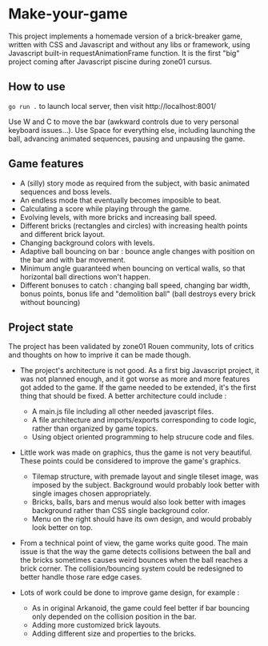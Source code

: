 # Make-your-game

This project implements a homemade version of a brick-breaker game, written with CSS and Javascript and without any libs or framework, using Javascript built-in requestAnimationFrame function. It is the first "big" project coming after Javascript piscine during zone01 cursus.

## How to use

`go run .` to launch local server, then visit http://localhost:8001/

Use W and C to move the bar (awkward controls due to very personal keyboard issues...). Use Space for everything else, including launching the ball, advancing animated sequences, pausing and unpausing the game.

## Game features

- A (silly) story mode as required from the subject, with basic animated sequences and boss levels.
- An endless mode that eventually becomes imposible to beat.
- Calculating a score while playing through the game.
- Evolving levels, with more bricks and increasing ball speed.
- Different bricks (rectangles and circles) with increasing health points and different brick layout.
- Changing background colors with levels.
- Adaptive ball bouncing on bar : bounce angle changes with position on the bar and with bar movement.
- Minimum angle guaranteed when bouncing on vertical walls, so that horizontal ball directions won't happen.
- Different bonuses to catch : changing ball speed, changing bar width, bonus points, bonus life and "demolition ball" (ball destroys every brick without bouncing)

## Project state

The project has been validated by zone01 Rouen community, lots of critics and thoughts on how to imprive it can be made though.

- The project's architecture is not good. As a first big Javascript project, it was not planned enough, and it got worse as more and more features got added to the game. If the game needed to be extended, it's the first thing that should be fixed. A better architecture could include :
    - A main.js file including all other needed javascript files.
    - A file architecture and imports/exports corresponding to code logic, rather than organized by game topics.
    - Using object oriented programming to help strucure code and files.

- Little work was made on graphics, thus the game is not very beautiful. These points could be considered to improve the game's graphics. 
    - Tilemap structure, with premade layout and single tileset image, was imposed by the subject. Background would probably look better with single images chosen appropriately.
    - Bricks, balls, bars and menus would also look better with images background rather than CSS single background color.
    - Menu on the right should have its own design, and would probably look better on top.

- From a technical point of view, the game works quite good. The main issue is that the way the game detects collisions between the ball and the bricks sometimes causes weird bounces when the ball reaches a brick corner. The collision/bouncing system could be redesigned to better handle those rare edge cases.

- Lots of work could be done to improve game design, for example :
    - As in original Arkanoid, the game could feel better if bar bouncing only depended on the collision position in the bar.
    - Adding more customized brick layouts.
    - Adding different size and properties to the bricks.